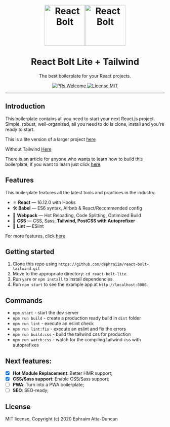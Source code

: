 <h1 align="center">
<br>
  <a href="https://github.com//dephraiim/react-bolt-lite"><img src="https://i.imgur.com/GpQk5wG.png" alt="React Bolt" width=128"><img src="https://www.drupal.org/files/styles/grid-3-2x/public/project-images/screenshot_361.png?itok=w4CzcWyb" alt="React Bolt" width=128"></a>
<br>
<br>
React Bolt Lite + Tailwind
</h1>

<p align="center">The best boilerplate for your React projects.</p>

<p align="center">
  <a href="http://makeapullrequest.com">
    <img src="https://img.shields.io/badge/PRs-welcome-brightgreen.svg?style=flat-square" alt="PRs Welcome">
  </a>
  <a href="https://opensource.org/licenses/MIT">
    <img src="https://img.shields.io/badge/license-MIT-blue.svg?style=flat-square" alt="License MIT">
  </a>
</p>

<hr />

## Introduction

This boilerplate contains all you need to start your next React.js project. Simple, robust, well-organized, all you need to do is clone, install and you're ready to start.

This is a lite version of a larger project [here](https://github.com/dephraiim/react-bolt-lite.git)

Without Tailwind [Here](https://github.com/leonardomso/react-bolt)

There is an article for anyone who wants to learn how to build this boilerplate, if you want to learn just click [here](https://medium.freecodecamp.org/a-complete-react-boilerplate-tutorial-from-zero-to-hero-20023e086c4a).

## Features

This boilerplate features all the latest tools and practices in the industry.

- ⚛ **React** — 16.12.0 with Hooks
- 🛠 **Babel** — ES6 syntax, Airbnb & React/Recommended config
- 🚀 **Webpack** — Hot Reloading, Code Splitting, Optimized Build
- 💅 **CSS** — CSS, Sass, **Tailwind, PostCSS with Autoprefixer**
- 💖 **Lint** — ESlint

For more features, click [here](https://github.com/leonardomso/react-bolt)

## Getting started

1. Clone this repo using `https://github.com/dephraiim/react-bolt-tailwind.git`
2. Move to the appropriate directory: `cd react-bolt-lite`.<br />
3. Run `yarn` or `npm install` to install dependencies.<br />
4. Run `npm start` to see the example app at `http://localhost:8080`.

## Commands

- `npm start` - start the dev server
- `npm run build` - create a production ready build in `dist` folder
- `npm run lint` - execute an eslint check
- `npm run lint:fix` - execute an eslint and fix the errors
- `npm run build:css` - build the tailwind css for production
- `npm run watch:css` - watch for the compiling tailwind css with autoprefixes

## Next features:

- [x] **Hot Module Replacement**: Better HMR support;
- [x] **CSS/Sass support**: Enable CSS/Sass support;
- [ ] **PWA**: Turn into a PWA boilerplate;
- [ ] **SEO**: SEO-ready;

## License

MIT license, Copyright (c) 2020 Ephraim Atta-Duncan
